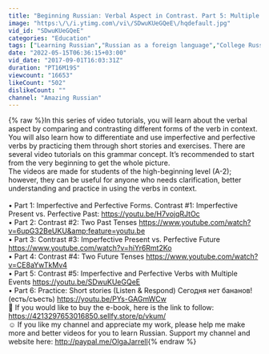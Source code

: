```yaml
---
title: "Beginning Russian: Verbal Aspect in Contrast. Part 5: Multiple Events"
image: "https:\/\/i.ytimg.com\/vi\/SDwuKUeGQeE\/hqdefault.jpg"
vid_id: "SDwuKUeGQeE"
categories: "Education"
tags: ["Learning Russian","Russian as a foreign language","College Russian"]
date: "2022-05-15T06:36:15+03:00"
vid_date: "2017-09-01T16:03:31Z"
duration: "PT16M19S"
viewcount: "16653"
likeCount: "502"
dislikeCount: ""
channel: "Amazing Russian"
---
```

{% raw %}In this series of video tutorials, you will learn about the verbal aspect by comparing and contrasting different forms of the verb in context. You will also learn how to differentiate and use imperfective and perfective verbs by practicing them through short stories and exercises. There are several video tutorials on this grammar concept. It’s recommended to start from the very beginning to get the whole picture. <br />The videos are made for students of the high-beginning level (A-2); however, they can be useful for anyone who needs clarification, better understanding and practice in using the verbs in context.<br /><br />• Part 1: Imperfective and Perfective Forms. Contrast #1: Imperfective Present vs. Perfective Past: <a rel="nofollow" target="blank" href="https://youtu.be/H7vojqRJtOc">https://youtu.be/H7vojqRJtOc</a>  <br />• Part 2: Contrast #2: Two Past Tenses <a rel="nofollow" target="blank" href="https://www.youtube.com/watch?v=6upG32BeUKU&amp;feature=youtu.be">https://www.youtube.com/watch?v=6upG32BeUKU&amp;feature=youtu.be</a> <br />• Part 3: Contrast #3: Imperfective Present vs. Perfective Future <a rel="nofollow" target="blank" href="https://www.youtube.com/watch?v=hiYr6Rmt2Ko">https://www.youtube.com/watch?v=hiYr6Rmt2Ko</a> <br />• Part 4: Contrast #4: Two Future Tenses <a rel="nofollow" target="blank" href="https://www.youtube.com/watch?v=CE8aYwTkMv4">https://www.youtube.com/watch?v=CE8aYwTkMv4</a> <br />• Part 5: Contrast #5: Imperfective and Perfective Verbs with Multiple Events <a rel="nofollow" target="blank" href="https://youtu.be/SDwuKUeGQeE">https://youtu.be/SDwuKUeGQeE</a><br />• Part 6: Practice: Short stories (Listen &amp; Respond) Сегодня нет бананов! (есть/съесть) <a rel="nofollow" target="blank" href="https://youtu.be/PYs-GAGmWCw">https://youtu.be/PYs-GAGmWCw</a> <br />🛒 If you would like to buy the e-book, here is the link to follow:<br /><a rel="nofollow" target="blank" href="https://4213297653016850.sellfy.store/p/vkum/">https://4213297653016850.sellfy.store/p/vkum/</a><br />☺ If you like my channel and appreciate my work, please help me make more and better videos for you to learn Russian. Support my channel and website here: <a rel="nofollow" target="blank" href="http://paypal.me/OlgaJarrell">http://paypal.me/OlgaJarrell</a>{% endraw %}
